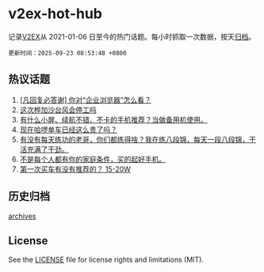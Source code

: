 # v2ex-hot-hub

 记录[V2EX](https://www.v2ex.com/)从 2021-01-06 日至今的热门话题。每小时抓取一次数据，按天[归档](archives)。

`更新时间：2025-09-23 08:53:48 +0800`

## 热议话题

1. [[凡回复必答谢] 你对“企业浏览器”怎么看？](https://www.v2ex.com/t/1160988)
1. [这次桦加沙台风会停工吗](https://www.v2ex.com/t/1160932)
1. [有什么小屏、续航不错、不卡的手机推荐？当做备用机使用。](https://www.v2ex.com/t/1161004)
1. [现在哈啰单车已经这么贵了吗？](https://www.v2ex.com/t/1160949)
1. [有没有每天练功的老哥，你们都练得啥？我在练八段锦，每天一段八段锦，干活充满了干劲。](https://www.v2ex.com/t/1160971)
1. [不是每个人都有你的家庭条件，买的起好手机。](https://www.v2ex.com/t/1161124)
1. [第一次买车有没有推荐的？ 15-20W](https://www.v2ex.com/t/1161050)

## 历史归档

[archives](archives)

## License

See the [LICENSE](LICENSE) file for license rights and limitations (MIT).
